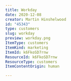 ```yaml
---
title: Workday
date: 2020-12-08
creator: Martin Hinshelwood
id: "45343"
type: customers
slug: workday
preview: workday.png
ItemType: customers
ItemKind: marketing
ItemId: k6FkoSD7rnw
ResourceId: k6FkoSD7rnw
ResourceType: customers
ItemContentOrigin: human

---
```


